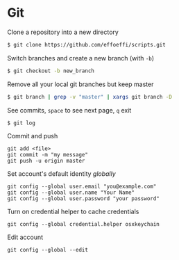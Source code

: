 # Git

Clone a repository into a new directory
```bash
$ git clone https://github.com/effoeffi/scripts.git
```

Switch branches and create a new branch (with `-b`)
```bash
$ git checkout -b new_branch
```

Remove all your local git branches but keep master
```bash
$ git branch | grep -v "master" | xargs git branch -D
```

See commits, `space` to see next page, `q` exit
```bash
$ git log
```

Commit and push
```
git add <file>
git commit -m "my message"
git push -u origin master
```

Set account's default identity *globally*
```
git config --global user.email "you@example.com"
git config --global user.name "Your Name"
git config --global user.password "your password"
```
Turn on credential helper to cache credentials
```
git config --global credential.helper osxkeychain
```
Edit account
```
git config --global --edit
```
